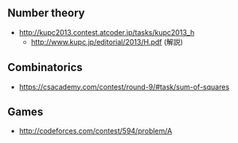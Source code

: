 ## Number theory
- http://kupc2013.contest.atcoder.jp/tasks/kupc2013_h
  - http://www.kupc.jp/editorial/2013/H.pdf (解説)


## Combinatorics
- https://csacademy.com/contest/round-9/#task/sum-of-squares


## Games
- http://codeforces.com/contest/594/problem/A
